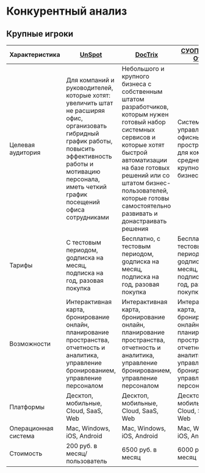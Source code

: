 # Конкурентный анализ

## Крупные игроки

| Характеристика       | [UnSpot](https://unspot.ru/?utm_source=affiliate&utm_medium=picktech)                                                                                                                                                     | [DocTrix](https://doctrix.ru/?utm_source=picktech)                                                                                                                                                                                                                                 | [СУОП - Smart Office](https://merusoft.ru/?utm_source=picktech)                                                                              | [Simple Office](https://simpleoffice.tech/?utm_source=picktech)                                                                                  | [IndaSpace](https://indaspace.io/product)                                                                                                    |
|----------------------|---------------------------------------------------------------------------------------------------------------------------------------------------------------------------------------------------------------------------|------------------------------------------------------------------------------------------------------------------------------------------------------------------------------------------------------------------------------------------------------------------------------------|----------------------------------------------------------------------------------------------------------------------------------------------|--------------------------------------------------------------------------------------------------------------------------------------------------|----------------------------------------------------------------------------------------------------------------------------------------------|
| Целевая аудитория    | Для компаний и руководителей, которые хотят: увеличить штат не расширяя офис, организовать гибридный график работы, повысить эффективность работы и мотивацию персонала, иметь четкий график посещений офиса сотрудниками | Небольшого и крупного бизнеса с собственным штатом разработчиков, которым нужен готовый набор системных сервисов и которые хотят быстрой автоматизации на базе готовых решений или со штатом бизнес-пользователей, которые готовы самостоятельно развивать и донастраивать решения | Система управления офисными пространствами для компаний среднего и крупного бизнеса                                                          | Малых, средних и крупных компаний, которым необходимо бронирование переговорных комнат, рабочих мест или абсолютно любых локаций для сотрудников | Для малого и среднего бизнеса, для оптимизации расходов на содержание офиса и социализации сотрудников в гибридном формате работы            |
| Тарифы               | С тестовым периодом, gодписка на месяц, подписка на год, разовая покупка                                                                                                                                                  | Бесплатно, с тестовым периодом, gодписка на месяц, подписка на год, разовая покупка                                                                                                                                                                                                | Бесплатно, с тестовым периодом, gодписка на месяц, подписка на год, разовая покупка                                                          | Бесплатно, с тестовым периодом, gодписка на месяц, подписка на год, разовая покупка                                                              | С тестовым периодом, gодписка на месяц, подписка на год, разовая покупка                                                                     |
| Возможности          | Интерактивная карта, бронирование онлайн, планирование пространства, отчетность и аналитика, управление бронированием, управление персоналом                                                                              | Интерактивная карта, бронирование онлайн, планирование пространства, отчетность и аналитика, управление бронированием, управление персоналом                                                                                                                                       | Интерактивная карта, бронирование онлайн, планирование пространства, отчетность и аналитика, управление бронированием, управление персоналом | Интерактивная карта, бронирование онлайн, планирование пространства, отчетность и аналитика, управление бронированием, управление персоналом     | Интерактивная карта, бронирование онлайн, планирование пространства, отчетность и аналитика, управление бронированием, управление персоналом |
| Платформы            | Десктоп, мобильные, Cloud, SaaS, Web                                                                                                                                                                                      | Десктоп, мобильные, Cloud, SaaS, Web                                                                                                                                                                                                                                               | Десктоп, мобильные, Cloud, SaaS, Web                                                                                                         | Десктоп, мобильные, Cloud, SaaS, Web                                                                                                             | Десктоп, мобильные, Cloud, SaaS, Web                                                                                                         |
| Операционная система | Mac, Windows, iOS, Android                                                                                                                                                                                                | Mac, Windows, iOS, Android                                                                                                                                                                                                                                                         | Mac, Windows, iOS, Android                                                                                                                   | Mac, Windows, iOS, Android                                                                                                                       | Mac, Windows, iOS, Android                                                                                                                   |
| Стоимость            | 200 руб. в месяц/пользователь                                                                                                                                                                                             | 6500 руб. в месяц                                                                                                                                                                                                                                                                  | 6000 руб. в месяц                                                                                                                            | 2900 руб. в год                                                                                                                                  | 15000 руб. в месяц                                                                                                                           |
